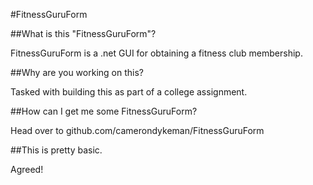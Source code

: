 #FitnessGuruForm

##What is this "FitnessGuruForm"?

FitnessGuruForm is a .net GUI for obtaining a fitness club membership.


##Why are you working on this?

Tasked with building this as part of a college assignment.


##How can I get me some FitnessGuruForm?

Head over to github.com/camerondykeman/FitnessGuruForm


##This is pretty basic.

Agreed!
